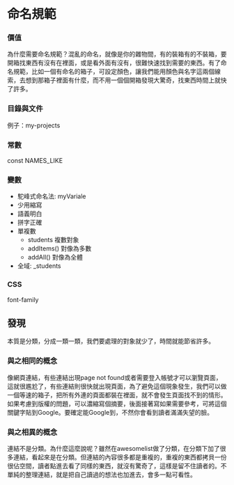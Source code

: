 # 命名規範

### 價值
為什麼需要命名規範？混亂的命名，就像是你的雜物間，有的裝箱有的不裝箱，要開箱找東西有沒有在裡面，或是看外面有沒有，很難快速找到需要的東西。有了命名規範，比如一個有命名的箱子，可設定顏色，讓我們能用顏色與名字這兩個線索，去想到那箱子裡面有什麼，而不用一個個開箱發現大驚奇，找東西時間上就快了許多。

### 目錄與文件
例子：my-projects

### 常數
const NAMES_LIKE

### 變數
- 駝峰式命名法: myVariale
- 少用縮寫
- 語義明白
- 拼字正確
- 單複數
    - students 複數對象
    - addItems() 對像為多數
    - addAll() 對像為全體
- 全域: _students

### CSS
font-family

## 發現
本質是分類，分成一類一類，我們要處理的對象就少了，時間就能節省許多。

### 與之相同的概念
像網頁連結，有些連結出現page not found或者需要登入帳號才可以瀏覽頁面，這就很尷尬了，有些連結則很快就出現頁面，為了避免這個現象發生，我們可以做一個等速的箱子，把所有外連的頁面都裝在裡面，就不會發生頁面找不到的情形。如果考慮到版權的問題，可以濃縮寫個摘要，後面接著寫如果需要參考，可將這個關鍵字貼到Google。要確定能Google到，不然你會看到讀者滿滿失望的臉。

### 與之相異的概念
連結不是分類。為什麼這麼說呢？雖然在awesomelist做了分類，在分類下加了很多連結，看起來是在分類。但連結的內容很多都是重複的，重複的東西都拷貝一份很佔空間，讀者點進去看了同樣的東西，就沒有驚奇了，這樣是留不住讀者的。不單純的整理連結，就是把自己讀過的想法也加進去，會多一點可看性。
